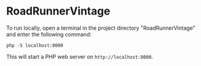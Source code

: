 # RoadRunnerVintage

To run locally, open a terminal in the project directory "RoadRunnerVintage" and enter the following command:

```php -S localhost:8000```

This will start a PHP web server on `http://localhost:8000`.
